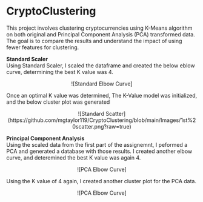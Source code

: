 # CryptoClustering

This project involves clustering cryptocurrencies using K-Means algorithm on both original and Principal Component Analysis (PCA) transformed data. The goal is to compare the results and understand the impact of using fewer features for clustering.

**Standard Scaler**<br>
Using Standard Scaler, I scaled the dataframe and created the below eblow curve, determining the best K value was 4. 

<center>![Standard Elbow Curve] </center>

Once an optimal K value was determined, The K-Value model was initialized, and the below cluster plot was generated

<center>![Standard Scatter](https://github.com/mgtaylor119/CryptoClustering/blob/main/Images/1st%20scatter.png?raw=true)</center>

**Principal Component Analysis**<br>
Using the scaled data from the first part of the assignemnt, I peformed a PCA and generated a database with those results. I created another elbow curve, and deteremined the best K value was again 4. 

<center>![PCA Elbow Curve] </center>

Using the K value of 4 again, I created another cluster plot for the PCA data. 

<center>![PCA Elbow Curve] </center>
